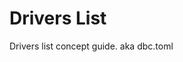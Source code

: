 <!-- Copyright (c) 2025 Columnar Technologies.  All rights reserved. -->

# Drivers List

Drivers list concept guide. aka dbc.toml
